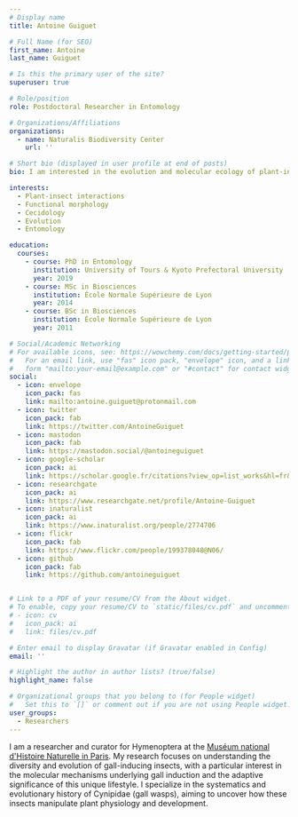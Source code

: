 ```yaml
---
# Display name
title: Antoine Guiguet

# Full Name (for SEO)
first_name: Antoine
last_name: Guiguet

# Is this the primary user of the site?
superuser: true

# Role/position
role: Postdoctoral Researcher in Entomology

# Organizations/Affiliations
organizations:
  - name: Naturalis Biodiversity Center
    url: ''

# Short bio (displayed in user profile at end of posts)
bio: I am interested in the evolution and molecular ecology of plant-insect interactions.

interests:
  - Plant-insect interactions
  - Functional morphology
  - Cecidology
  - Evolution
  - Entomology

education:
  courses:
    - course: PhD in Entomology
      institution: University of Tours & Kyoto Prefectoral University
      year: 2019
    - course: MSc in Biosciences
      institution: École Normale Supérieure de Lyon
      year: 2014
    - course: BSc in Biosciences
      institution: École Normale Supérieure de Lyon
      year: 2011

# Social/Academic Networking
# For available icons, see: https://wowchemy.com/docs/getting-started/page-builder/#icons
#   For an email link, use "fas" icon pack, "envelope" icon, and a link in the
#   form "mailto:your-email@example.com" or "#contact" for contact widget.
social:
  - icon: envelope
    icon_pack: fas
    link: mailto:antoine.guiguet@protonmail.com
  - icon: twitter
    icon_pack: fab
    link: https://twitter.com/AntoineGuiguet
  - icon: mastodon
    icon_pack: fab
    link: https://mastodon.social/@antoineguiguet
  - icon: google-scholar
    icon_pack: ai
    link: https://scholar.google.fr/citations?view_op=list_works&hl=fr&hl=fr&user=aLrKe2kAAAAJ
  - icon: researchgate
    icon_pack: ai
    link: https://www.researchgate.net/profile/Antoine-Guiguet
  - icon: inaturalist
    icon_pack: ai
    link: https://www.inaturalist.org/people/2774706
  - icon: flickr
    icon_pack: fab
    link: https://www.flickr.com/people/199378048@N06/
  - icon: github
    icon_pack: fab
    link: https://github.com/antoineguiguet


# Link to a PDF of your resume/CV from the About widget.
# To enable, copy your resume/CV to `static/files/cv.pdf` and uncomment the lines below.
# - icon: cv
#   icon_pack: ai
#   link: files/cv.pdf

# Enter email to display Gravatar (if Gravatar enabled in Config)
email: ''

# Highlight the author in author lists? (true/false)
highlight_name: false

# Organizational groups that you belong to (for People widget)
#   Set this to `[]` or comment out if you are not using People widget.
user_groups:
  - Researchers
---
```


I am a researcher and curator for Hymenoptera at the [Muséum national d'Histoire Naturelle in Paris](https://isyeb.mnhn.fr/fr/annuaire/antoine-guiguet-9581). My research focuses on understanding the diversity and evolution of gall-inducing insects, with a particular interest in the molecular mechanisms underlying gall induction and the adaptive significance of this unique lifestyle. I specialize in the systematics and evolutionary history of Cynipidae (gall wasps), aiming to uncover how these insects manipulate plant physiology and development.


